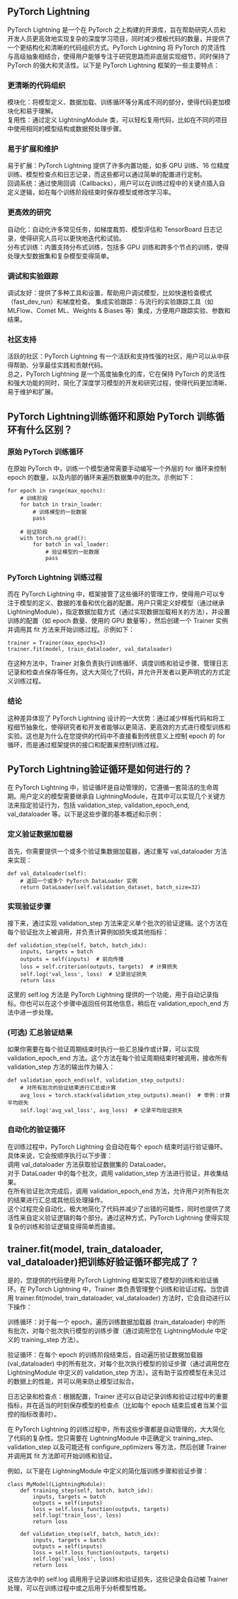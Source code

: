 ## PyTorch Lightning 
PyTorch Lightning 是一个在 PyTorch 之上构建的开源库，旨在帮助研究人员和开发人员更高效地实现复杂的深度学习项目，同时减少模板代码的数量，并提供了一个更结构化和清晰的代码组织方式。PyTorch Lightning 将 PyTorch 的灵活性与高级抽象相结合，使得用户能够专注于研究思路而非底层实现细节，同时保持了 PyTorch 的强大和灵活性。以下是 PyTorch Lightning 框架的一些主要特点：  

### 更清晰的代码组织  
模块化：将模型定义、数据加载、训练循环等分离成不同的部分，使得代码更加模块化和易于理解。  
复用性：通过定义 LightningModule 类，可以轻松复用代码，比如在不同的项目中使用相同的模型结构或数据预处理步骤。  
### 易于扩展和维护  
易于扩展：PyTorch Lightning 提供了许多内置功能，如多 GPU 训练、16 位精度训练、模型检查点和日志记录，而这些都可以通过简单的配置进行定制。  
回调系统：通过使用回调（Callbacks），用户可以在训练过程中的关键点插入自定义逻辑，如在每个训练阶段结束时保存模型或修改学习率。  
### 更高效的研究  
自动化：自动化许多常见任务，如梯度裁剪、模型评估和 TensorBoard 日志记录，使得研究人员可以更快地迭代和试验。  
分布式训练：内置支持分布式训练，包括多 GPU 训练和跨多个节点的训练，使得处理大型数据集和复杂模型变得简单。  
### 调试和实验跟踪  
调试友好：提供了多种工具和设置，帮助用户调试模型，比如快速检查模式（fast_dev_run）和梯度检查。 
集成实验跟踪：与流行的实验跟踪工具（如 MLFlow、Comet ML、Weights & Biases 等）集成，方便用户跟踪实验、参数和结果。  
### 社区支持  
活跃的社区：PyTorch Lightning 有一个活跃和支持性强的社区，用户可以从中获得帮助、分享最佳实践和贡献代码。  
总之，PyTorch Lightning 是一个高度抽象化的库，它在保持 PyTorch 的灵活性和强大功能的同时，简化了深度学习模型的开发和研究过程，使得代码更加清晰、易于维护和扩展。  

##  PyTorch Lightning训练循环和原始 PyTorch 训练循环有什么区别？
### 原始 PyTorch 训练循环
在原始 PyTorch 中，训练一个模型通常需要手动编写一个外层的 for 循环来控制 epoch 的数量，以及内部的循环来遍历数据集中的批次。示例如下：  
```
for epoch in range(max_epochs):
    # 训练阶段
    for batch in train_loader:
        # 训练模型的一批数据
        pass

    # 验证阶段
    with torch.no_grad():
        for batch in val_loader:
            # 验证模型的一批数据
            pass
```
### PyTorch Lightning 训练过程
而在 PyTorch Lightning 中，框架接管了这些循环的管理工作，使得用户可以专注于模型的定义、数据的准备和优化器的配置。用户只需定义好模型（通过继承 LightningModule），指定数据加载方式（通过实现数据加载相关的方法），并设置训练的配置（如 epoch 数量、使用的 GPU 数量等），然后创建一个 Trainer 实例并调用其 fit 方法来开始训练过程。示例如下：  
```
trainer = Trainer(max_epochs=3)
trainer.fit(model, train_dataloader, val_dataloader)
```
在这种方法中，Trainer 对象负责执行训练循环、调度训练和验证步骤、管理日志记录和检查点保存等任务。这大大简化了代码，并允许开发者以更声明式的方式定义训练过程。

### 结论
这种差异体现了 PyTorch Lightning 设计的一大优势：通过减少样板代码和将工程细节抽象化，使得研究者和开发者能够以更简洁、更高效的方式进行模型训练和实验。这也是为什么在您提供的代码中不直接看到传统意义上控制 epoch 的 for 循环，而是通过框架提供的接口和配置来控制训练过程。

## PyTorch Lightning验证循环是如何进行的？
在 PyTorch Lightning 中，验证循环是自动管理的，它遵循一套简洁的生命周期。用户定义的模型需要继承自 LightningModule，在其中可以实现几个关键方法来指定验证行为，包括 validation_step, validation_epoch_end, val_dataloader 等。以下是这些步骤的基本概述和示例：

### 定义验证数据加载器
首先，你需要提供一个或多个验证集数据加载器，通过重写 val_dataloader 方法来实现：    
```
def val_dataloader(self):
    # 返回一个或多个 PyTorch DataLoader 实例
    return DataLoader(self.validation_dataset, batch_size=32)
```
### 实现验证步骤
接下来，通过实现 validation_step 方法来定义单个批次的验证逻辑。这个方法在每个验证批次上被调用，并负责计算例如损失或其他指标：  
```
def validation_step(self, batch, batch_idx):
    inputs, targets = batch
    outputs = self(inputs)  # 前向传播
    loss = self.criterion(outputs, targets)  # 计算损失
    self.log('val_loss', loss)  # 记录验证损失
    return loss
```
这里的 self.log 方法是 PyTorch Lightning 提供的一个功能，用于自动记录指标。你也可以在这个步骤中返回任何其他信息，稍后在 validation_epoch_end 方法中进一步处理。  

### (可选) 汇总验证结果
如果你需要在每个验证周期结束时执行一些汇总操作或计算，可以实现 validation_epoch_end 方法。这个方法在每个验证周期结束时被调用，接收所有 validation_step 方法的输出作为输入：  
```
def validation_epoch_end(self, validation_step_outputs):
    # 对所有批次的验证结果进行汇总或计算
    avg_loss = torch.stack(validation_step_outputs).mean()  # 举例：计算平均损失
    self.log('avg_val_loss', avg_loss)  # 记录平均验证损失
```
### 自动化的验证循环
在训练过程中，PyTorch Lightning 会自动在每个 epoch 结束时运行验证循环。具体来说，它会按顺序执行以下步骤：  
调用 val_dataloader 方法获取验证数据集的 DataLoader。  
对于 DataLoader 中的每个批次，调用 validation_step 方法进行验证，并收集结果。  
在所有验证批次完成后，调用 validation_epoch_end 方法，允许用户对所有批次的结果进行汇总或其他后处理操作。  
这个过程完全自动化，极大地简化了代码并减少了出错的可能性，同时也提供了灵活性来自定义验证逻辑的每个部分。通过这种方式，PyTorch Lightning 使得实现复杂的训练和验证逻辑变得简单而直接。  

## trainer.fit(model, train_dataloader, val_dataloader)把训练好验证循环都完成了？
是的，您提供的代码使用 PyTorch Lightning 框架实现了模型的训练和验证循环。在 PyTorch Lightning 中，Trainer 类负责管理整个训练和验证过程。当您调用 trainer.fit(model, train_dataloader, val_dataloader) 方法时，它会自动进行以下操作：  

训练循环：对于每一个 epoch，遍历训练数据加载器 (train_dataloader) 中的所有批次，对每个批次执行模型的训练步骤（通过调用您在 LightningModule 中定义的 training_step 方法）。  

验证循环：在每个 epoch 的训练阶段结束后，自动遍历验证数据加载器 (val_dataloader) 中的所有批次，对每个批次执行模型的验证步骤（通过调用您在 LightningModule 中定义的 validation_step 方法）。这有助于监控模型在未见过的数据上的性能，并可以用来防止模型过拟合。  

日志记录和检查点：根据配置，Trainer 还可以自动记录训练和验证过程中的重要指标，并在适当的时刻保存模型的检查点（比如每个 epoch 结束后或者当某个监控的指标改善时）。  

在 PyTorch Lightning 的训练过程中，所有这些步骤都是自动管理的，大大简化了代码的复杂性。您只需要在 LightningModule 中正确定义 training_step、validation_step 以及可能还有 configure_optimizers 等方法，然后创建 Trainer 并调用其 fit 方法即可开始训练和验证。  

例如，以下是在 LightningModule 中定义的简化版训练步骤和验证步骤：   
```
class MyModel(LightningModule):
    def training_step(self, batch, batch_idx):
        inputs, targets = batch
        outputs = self(inputs)
        loss = self.loss_function(outputs, targets)
        self.log('train_loss', loss)
        return loss

    def validation_step(self, batch, batch_idx):
        inputs, targets = batch
        outputs = self(inputs)
        loss = self.loss_function(outputs, targets)
        self.log('val_loss', loss)
        return loss
```
这些方法中的 self.log 调用用于记录训练和验证损失，这些记录会自动被 Trainer 处理，可以在训练过程中或之后用于分析模型性能。  


